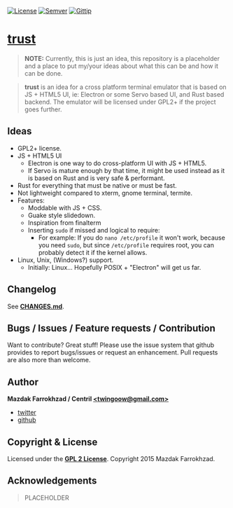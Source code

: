 [![License]][url: License] [![Semver]][url: Semver] [![Gittip]][url: Gittip]

# [trust]

> **NOTE:** Currently, this is just an idea, this repository is a placeholder
> and a place to put my/your ideas about what this can be and how it can be done.

> **trust** is an idea for a cross platform terminal emulator that is based on
> JS + HTML5 UI, ie: Electron or some Servo based UI, and Rust based backend.
> The emulator will be licensed under GPL2+ if the project goes further.

## Ideas

+ GPL2+ license.
+ JS + HTML5 UI
	* Electron is one way to do cross-platform UI with JS + HTML5.
	* If Servo is mature enough by that time, it might be used instead as it
	is based on Rust and is very safe & performant.
+ Rust for everything that must be native or must be fast.
+ Not lightweight compared to xterm, gnome terminal, termite.
+ Features:
	* Moddable with JS + CSS.
	* Guake style slidedown.
	* Inspiration from finalterm
	* Inserting `sudo` if missed and logical to require:
		- For example: If you do `nano /etc/profile` it won't work, because you need `sudo`,
			but since `/etc/profile` requires root, you can probably detect it if
			the kernel allows.
+ Linux, Unix, (Windows?) support.
	* Initially: Linux... Hopefully POSIX + "Electron" will get us far.

## Changelog

See **[CHANGES.md]**.

## Bugs / Issues / Feature requests / Contribution

Want to contribute? Great stuff! Please use the issue system that github provides to report bugs/issues or request an enhancement. Pull requests are also more than welcome.

## Author

**Mazdak Farrokhzad / Centril [&lt;twingoow@gmail.com&gt;]**

+ [twitter]
+ [github]

## Copyright & License

Licensed under the **[GPL 2 License]**.
Copyright 2015 Mazdak Farrokhzad.

## Acknowledgements

> PLACEHOLDER

<!-- references -->

[Gittip]: http://img.shields.io/gittip/Centril.svg?style=flat
[url: Gittip]: https://www.gittip.com/Centril/
[License]: http://img.shields.io/badge/license-GPL_2-blue.svg?style=flat
[url: License]: LICENSE.md
[Semver]: http://img.shields.io/badge/semver-2.0.0-blue.svg?style=flat
[url: Semver]: http://semver.org/spec/v2.0.0.html

[trust]: https://github.com/Centril/trust

[twitter]: http://twitter.com/CenoRIX
[github]: http://github.com/centril
[&lt;twingoow@gmail.com&gt;]: mailto:twingoow@gmail.com

[CHANGES.md]: CHANGES.md
[GPL 2 License]: LICENSE.md

<!-- references -->